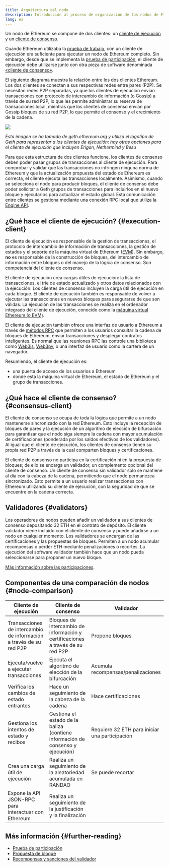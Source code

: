 ```yaml
---
title: Arquitectura del nodo
description: Introducción al proceso de organización de los nodos de Ethereum.
lang: es
---
```


Un nodo de Ethereum se compone de dos clientes: un [cliente de ejecución](/developers/docs/nodes-and-clients/#execution-clients) y un [cliente de consenso](/developers/docs/nodes-and-clients/#consensus-clients).

Cuando Ethereum utilizaba la [prueba de trabajo](/developers/docs/consensus-mechanisms/pow/), con un cliente de ejecución era suficiente para ejecutar un nodo de Ethereum completo. Sin embargo, desde que se implementa la [prueba de participación](/developers/docs/consensus-mechanisms/pow/), el cliente de ejecución debe utilizarse junto con otra pieza de software denominada [«cliente de consenso»](/developers/docs/nodes-and-clients/#consensus-clients).

El siguiente diagrama muestra la relación entre los dos clientes Ethereum. Los dos clientes se conectan a sus respectivas redes entre pares (P2P). Se necesitan redes P2P separadas, ya que los clientes de ejecución envían transacciones con protocolo de intercambio de información (o Gossip) a través de su red P2P, lo que les permite administrar su reserva de transacciones local, mientras que los clientes de consenso envían por Gossip bloques de su red P2P, lo que permite el consenso y el crecimiento de la cadena.

![](node-architecture-text-background.png)

_Esta imagen se ha tomado de geth.ethereum.org y utiliza el logotipo de Geth para representar a los clientes de ejecución: hay otras opciones para el cliente de ejecución que incluyen Erigon, Nethermind y Besu_

Para que esta estructura de dos clientes funcione, los clientes de consenso deben poder pasar grupos de transacciones al cliente de ejecución. Para comprobar y validar que las transacciones no infringen ninguna norma de Ethereum y que la actualización propuesta del estado de Ethereum es correcta, el cliente ejecuta las transacciones localmente. Asimismo, cuando se selecciona el nodo para producir bloques, el cliente de consenso debe poder solicitar a Geth grupos de transacciones para incluirlos en el nuevo bloque y ejecutarlos para actualizar el estado global. Esta comunicación entre clientes se gestiona mediante una conexión RPC local que utiliza la [ Engine API](https://github.com/ethereum/execution-apis/blob/main/src/engine/common.md).

## ¿Qué hace el cliente de ejecución? {#execution-client}

El cliente de ejecución es responsable de la gestión de transacciones, el protocolo de intercambio de información de transacciones, la gestión de estados y el soporte de la máquina virtual de Ethereum ([EVM](/developers/docs/evm/)). Sin embargo, **no** es responsable de la construcción de bloques, del intercambio de información entre bloques o del manejo de la lógica de consenso. Son competencia del cliente de consenso.

El cliente de ejecución crea cargas útiles de ejecución: la lista de transacciones, el trie de estado actualizado y otros datos relacionados con la ejecución. Los clientes de consenso incluyen la carga útil de ejecución en cada bloque. El cliente de ejecución también es responsable de volver a ejecutar las transacciones en nuevos bloques para asegurarse de que son válidas. La ejecución de las transacciones se realiza en el ordenador integrado del cliente de ejecución, conocido como la [máquina virtual Ethereum (o EVM)](/developers/docs/evm).

El cliente de ejecución también ofrece una interfaz de usuario a Ethereum a través de [métodos RPC](/developers/docs/apis/json-rpc) que permiten a los usuarios consultar la cadena de bloques de Ethereum, enviar transacciones y desplegar contratos inteligentes. Es normal que las reuniones RPC las controle una biblioteca como [Web3js](https://docs.web3js.org/), [Web3py](https://web3py.readthedocs.io/en/v5/), o una interfaz de usuario como la cartera de un navegador.

Resumiendo, el cliente de ejecución es:

- una puerta de acceso de los usuarios a Ethereum
- donde está la máquina virtual de Ethereum, el estado de Ethereum y el grupo de transacciones.

## ¿Qué hace el cliente de consenso? {#consensus-client}

El cliente de consenso se ocupa de toda la lógica que permite a un nodo mantenerse sincronizado con la red Ethereum. Esto incluye la recepción de bloques de pares y la ejecución de un algoritmo de elección de bifurcación para garantizar que el nodo siga siempre la cadena con mayor acumulación de certificaciones (ponderada por los saldos efectivos de los validadores). Al igual que el cliente de ejecución, los clientes de consenso tienen su propia red P2P a través de la cual comparten bloques y certificaciones.

El cliente de consenso no participa en la certificación ni en la propuesta de bloques; de ello se encarga un validador, un complemento opcional del cliente de consenso. Un cliente de consenso sin validador sólo se mantiene al día con la cabeza de la cadena, permitiendo que el nodo permanezca sincronizado. Esto permite a un usuario realizar transacciones con Ethereum utilizando su cliente de ejecución, con la seguridad de que se encuentre en la cadena correcta.

## Validadores {#validators}

Los operadores de nodos pueden añadir un validador a sus clientes de consenso depositando 32 ETH en el contrato de depósito. El cliente validador viene incluido con el cliente de consenso y puede añadirse a un nodo en cualquier momento. Los validadores se encargan de las certificaciones y las propuestas de bloques. Permiten a un nodo acumular recompensas o perder ETH mediante penalizaciones o recortes. La ejecución del software validador también hace que un nodo pueda seleccionarse para proponer un nuevo bloque.

[Más información sobre las participaciones](/staking/).

## Componentes de una comparación de nodos {#node-comparison}

| Cliente de ejecución                                               | Cliente de consenso                                                            | Validador                                      |
| ------------------------------------------------------------------ | ------------------------------------------------------------------------------ | ---------------------------------------------- |
| Transacciones de intercambio de información a través de su red P2P | Bloques de intercambio de información y certificaciones a través de su red P2P | Propone bloques                                |
| Ejecuta/vuelve a ejecutar transacciones                            | Ejecuta el algoritmo de elección de la bifurcación                             | Acumula recompensas/penalizaciones             |
| Verifica los cambios de estado entrantes                           | Hace un seguimiento de la cabeza de la cadena                                  | Hace certificaciones                           |
| Gestiona los intentos de estado y recibos                          | Gestiona el estado de la baliza (contiene información de consenso y ejecución) | Requiere 32 ETH para iniciar una participación |
| Crea una carga útil de ejecución                                   | Realiza un seguimiento de la aleatoriedad acumulada en RANDAO                  | Se puede recortar                              |
| Expone la API JSON-RPC para interactuar con Ethereum               | Realiza un seguimiento de la justificación y la finalización                   |                                                |

## Más información {#further-reading}

- [Prueba de participación](/developers/docs/consensus-mechanisms/pos)
- [Propuesta de bloque](/developers/docs/consensus-mechanisms/pos/block-proposal)
- [Recompensas y sanciones del validador](/developers/docs/consensus-mechanisms/pos/rewards-and-penalties)
